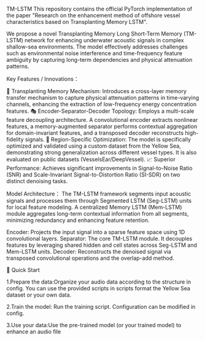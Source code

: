 TM-LSTM
This repository contains the official PyTorch implementation of the paper ​​"Research on the enhancement method of offshore vessel characteristics based on Transplanting Memory LSTM"​​.

We propose a novel ​​T​​ransplanting ​​M​​emory ​​L​​ong ​​S​​hort-​​T​​erm ​​M​​emory (TM-LSTM) network for enhancing underwater acoustic signals in complex shallow-sea environments. The model effectively addresses challenges such as environmental noise interference and time-frequency feature ambiguity by capturing long-term dependencies and physical attenuation patterns.

Key Features / Innovations：

​​🧠 Transplanting Memory Mechanism:​​ Introduces a cross-layer memory transfer mechanism to capture physical attenuation patterns in time-varying channels, enhancing the extraction of low-frequency energy concentration features.
​​🎭 Encoder-Separator-Decoder Topology:​​ Employs a multi-scale feature decoupling architecture. A convolutional encoder extracts nonlinear features, a memory-augmented separator performs contextual aggregation for domain-invariant features, and a transposed decoder reconstructs high-fidelity signals.
​​🌊 Region-Specific Optimization:​​ The model is specifically optimized and validated using a custom dataset from the ​​Yellow Sea​​, demonstrating strong generalization across different vessel types. It is also evaluated on public datasets (VesselsEar/DeepVessel).
​​📈 Superior Performance:​​ Achieves significant improvements in Signal-to-Noise Ratio (SNR) and Scale-Invariant Signal-to-Distortion Ratio (SI-SDR) on two distinct denoising tasks.

Model Architecture：
The TM-LSTM framework segments input acoustic signals and processes them through Segmented LSTM (Seg-LSTM) units for local feature modeling. A centralized Memory LSTM (Mem-LSTM) module aggregates long-term contextual information from all segments, minimizing redundancy and enhancing feature retention.

​​Encoder:​​ Projects the input signal into a sparse feature space using 1D convolutional layers.
​​Separator:​​ The core TM-LSTM module. It decouples features by leveraging shared hidden and cell states across Seg-LSTM and Mem-LSTM units.
​​Decoder:​​ Reconstructs the denoised signal via transposed convolutional operations and the overlap-add method.


🚀 Quick Start

1.Prepare the data:​​Organize your audio data according to the structure in config. You can use the provided scripts in scripts format the Yellow Sea dataset or your own data.

2.Train the model:​​ Run the training script. Configuration can be modified in config.

3.​​Use your data:Use the pre-trained model (or your trained model) to enhance an audio file


